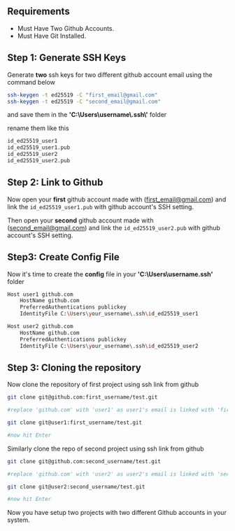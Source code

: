 ## Requirements

- Must Have Two Github Accounts.
- Must Have Git Installed.

## Step 1: Generate SSH Keys

Generate **two** ssh keys for two different github account email using the command below

```bash
ssh-keygen -t ed25519 -C "first_email@gmail.com"
ssh-keygen -t ed25519 -C "second_email@gmail.com"
```

and save them in the **'C:\\Users\\username\\.ssh\\'** folder

rename them like this

```bash
id_ed25519_user1
id_ed25519_user1.pub
id_ed25519_user2
id_ed25519_user2.pub
```

## Step 2: Link to Github

Now open your **first** github account made with (first_email@gmail.com) and link the `id_ed25519_user1.pub` with github account's SSH setting.

Then open your **second** github account made with (second_email@gmail.com) and link the `id_ed25519_user2.pub` with github account's SSH setting.

## Step3: Create Config File

Now it's time to create the **config** file in your **'C:\Users\username\.ssh\'** folder

```bash
Host user1 github.com
    HostName github.com
    PreferredAuthentications publickey
    IdentityFile C:\Users\your_username\.ssh\id_ed25519_user1

Host user2 github.com
    HostName github.com
    PreferredAuthentications publickey
    IdentityFile C:\Users\your_username\.ssh\id_ed25519_user2

```

## Step 3: Cloning the repository

Now clone the repository of first project using ssh link from github

```bash
git clone git@github.com:first_username/test.git

#replace 'github.com' with 'user1' as user1's email is linked with 'first_username'. Then it will look something like this

git clone git@user1:first_username/test.git

#now hit Enter

```

Similarly clone the repo of second project using ssh link from github

```bash
git clone git@github.com:second_username/test.git

#replace 'github.com' with 'user2' as user2's email is linked with 'second_username'. Then it will look something like this

git clone git@user2:second_username/test.git

#now hit Enter

```

Now you have setup two projects with two different Github accounts in your system.
